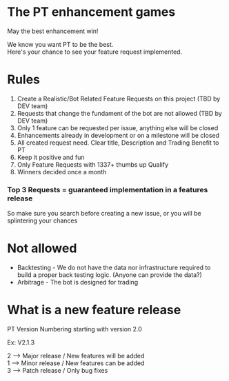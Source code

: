 # The PT enhancement games  
May the best enhancement win!  

We know you want PT to be the best.  
Here's your chance to see your feature request implemented.

# Rules

1. Create a Realistic/Bot Related Feature Requests on this project (TBD by DEV team)
2. Requests that change the fundament of the bot are not allowed (TBD by DEV team)
3. Only 1 feature can be requested per issue, anything else will be closed
4. Enhancements already in development or on a milestone will be closed
5. All created request need. Clear title, Description and Trading Benefit to PT
6. Keep it positive and fun
7. Only Feature Requests with 1337+ thumbs up Qualify
8. Winners decided once a month

### Top 3 Requests = guaranteed implementation in a features release

So make sure you search before creating a new issue, or you will be splintering your chances  

# Not allowed
* Backtesting - We do not have the data nor infrastructure required to build a proper back testing logic. (Anyone can provide the data?)
* Arbitrage - The bot is designed for trading

# What is a new feature release
PT Version Numbering starting with version 2.0  

Ex: V2.1.3  

2 --> Major release / New features will be added  
1 --> Minor release / New features can be added  
3 --> Patch release / Only bug fixes  
